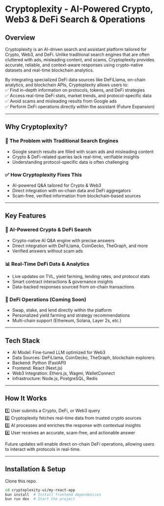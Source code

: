 # Cryptoplexity - AI-Powered Crypto, Web3 & DeFi Search & Operations  

## Overview  
Cryptoplexity is an AI-driven search and assistant platform tailored for Crypto, Web3, and DeFi. Unlike traditional search engines that are often cluttered with ads, misleading content, and scams, Cryptoplexity provides accurate, reliable, and context-aware responses using crypto-native datasets and real-time blockchain analytics.

By integrating specialized DeFi data sources like DeFiLlama, on-chain analytics, and blockchain APIs, Cryptoplexity allows users to:  
✅ Find in-depth information on protocols, tokens, and DeFi strategies  
✅ Access real-time DeFi stats, market trends, and protocol-specific data  
✅ Avoid scams and misleading results from Google ads  
✅ Perform DeFi operations directly within the assistant (Future Expansion)  

---

## Why Cryptoplexity?  
### 🚫 The Problem with Traditional Search Engines  
- Google search results are filled with scam ads and misleading content  
- Crypto & DeFi-related queries lack real-time, verifiable insights  
- Understanding protocol-specific data is often challenging  

### ✅ How Cryptoplexity Fixes This  
- AI-powered Q&A tailored for Crypto & Web3  
- Direct integration with on-chain data and DeFi aggregators  
- Scam-free, verified information from blockchain-based sources  

---

## Key Features  

### 🔎 AI-Powered Crypto & DeFi Search  
- Crypto-native AI Q&A engine with precise answers  
- Direct integration with DeFiLlama, CoinGecko, TheGraph, and more  
- Verified answers without scam ads  

### 📊 Real-Time DeFi Data & Analytics  
- Live updates on TVL, yield farming, lending rates, and protocol stats  
- Smart contract interactions & governance insights  
- Data-backed responses sourced from on-chain transactions  

### 🚀 DeFi Operations (Coming Soon)  
- Swap, stake, and lend directly within the platform  
- Personalized yield farming and strategy recommendations  
- Multi-chain support (Ethereum, Solana, Layer 2s, etc.)  

---

## Tech Stack  
- AI Model: Fine-tuned LLM optimized for Web3  
- Data Sources: DeFiLlama, CoinGecko, TheGraph, blockchain explorers  
- Backend: Python (FastAPI)  
- Frontend: React (Next.js)  
- Web3 Integration: Ethers.js, Wagmi, WalletConnect  
- Infrastructure: Node.js, PostgreSQL, Redis  

---

## How It Works  
1️⃣ User submits a Crypto, DeFi, or Web3 query  
2️⃣ Cryptoplexity fetches real-time data from trusted crypto sources  
3️⃣ AI processes and enriches the response with contextual insights  
4️⃣ User receives an accurate, scam-free, and actionable answer  

Future updates will enable direct on-chain DeFi operations, allowing users to interact with protocols in real-time.  

---

## Installation & Setup  
Clone this repo.
```sh
cd cryptoplexity-ui/my-react-app
bun install  # Install frontend dependencies
bun run dev  # Start the project
```
